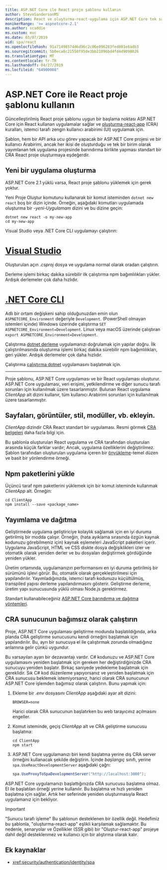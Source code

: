 ```yaml
---
title: ASP.NET Core ile React proje şablonu kullanın
author: SteveSandersonMS
description: React ve oluşturma-react-uygulama için ASP.NET Core tek sayfa uygulama (SPA) proje şablonu ile çalışmaya başlama hakkında bilgi edinin.
monikerRange: '>= aspnetcore-2.1'
ms.author: scaddie
ms.custom: mvc
ms.date: 03/07/2019
uid: spa/react
ms.openlocfilehash: 91a71498574d6d96c2c06e896283fed801e8adb3
ms.sourcegitcommit: 5b0eca8c21550f95de3bb21096bd4fd4d9098026
ms.translationtype: MT
ms.contentlocale: tr-TR
ms.lasthandoff: 04/27/2019
ms.locfileid: "64900008"
---
```

# <a name="use-the-react-project-template-with-aspnet-core"></a>ASP.NET Core ile React proje şablonu kullanın

Güncelleştirilmiş React proje şablonu uygun bir başlama noktası ASP.NET Core için React kullanan uygulamalar sağlar ve [oluşturma-react-app](https://github.com/facebookincubator/create-react-app) (CRA) kuralları, istemci tarafı zengin kullanıcı arabirimi (UI) uygulamak için.

Şablon, hem bir API arka ucu görev yapacak bir ASP.NET Core projesi ve bir kullanıcı Arabirimi, ancak her ikisi de oluşturduğu ve tek bir birim olarak yayımlanan tek uygulama projesinde barındırma birlikte yapması standart bir CRA React proje oluşturmaya eşdeğerdir.

## <a name="create-a-new-app"></a>Yeni bir uygulama oluşturma

ASP.NET Core 2.1 yüklü varsa, React proje şablonu yüklemek için gerek yoktur.

Yeni Proje Oluştur komutunu kullanarak bir komut isteminden `dotnet new react` boş bir dizin içinde. Örneğin, aşağıdaki komutları uygulamada oluşturma bir *-yeni-Uygulamam* dizini ve bu dizine geçin:

```console
dotnet new react -o my-new-app
cd my-new-app
```

Visual Studio veya .NET Core CLI uygulamayı çalıştırın:

# <a name="visual-studiotabvisual-studio"></a>[Visual Studio](#tab/visual-studio)

Oluşturulan açın *.csproj* dosya ve uygulama normal olarak oradan çalıştırın.

Derleme işlemi birkaç dakika sürebilir ilk çalıştırma npm bağımlılıkları yükler. Ardışık derlemeler çok daha hızlıdır.

# <a name="net-core-clitabnetcore-cli"></a>[.NET Core CLI](#tab/netcore-cli)

Adlı bir ortam değişkeni sahip olduğunuzdan emin olun `ASPNETCORE_Environment` değeriyle `Development`. (PowerShell olmayan istemleri içinde) Windows üzerinde çalıştırma `SET ASPNETCORE_Environment=Development`. Linux veya macOS üzerinde çalıştıran `export ASPNETCORE_Environment=Development`.

Çalıştırma [dotnet derleme](/dotnet/core/tools/dotnet-build) uygulamanızı doğrulamak için yapılar doğru. İlk çalıştırılmasında oluşturma işlemi birkaç dakika sürebilir npm bağımlılıkları, geri yükler. Ardışık derlemeler çok daha hızlıdır.

Çalıştırma [çalıştırma dotnet](/dotnet/core/tools/dotnet-run) uygulamasını başlatmak için.

---

Proje şablonu, ASP.NET Core uygulaması ve bir React uygulaması oluşturur. ASP.NET Core uygulaması, veri erişimi, yetkilendirme ve diğer sunucu tarafı sorunları için kullanılmak üzere tasarlanmıştır. Bulunan React uygulama *ClientApp* alt dizini kullanır, tüm kullanıcı Arabirimi sorunları için kullanılmak üzere tasarlanmıştır.

## <a name="add-pages-images-styles-modules-etc"></a>Sayfaları, görüntüler, stil, modüller, vb. ekleyin.

*ClientApp* dizindir CRA React standart bir uygulaması. Resmi görmek [CRA belgeleri](https://github.com/facebookincubator/create-react-app/blob/master/packages/react-scripts/template/README.md) daha fazla bilgi için.

Bu şablonla oluşturulan React uygulama ve CRA tarafından oluşturulan arasında küçük farklar vardır; Ancak, uygulama özelliklerini değiştirilmez. Şablon tarafından oluşturulan uygulama içeren bir [önyükleme](https://getbootstrap.com/)-temel düzen ve basit bir yönlendirme örneği.

## <a name="install-npm-packages"></a>Npm paketlerini yükle

Üçüncü taraf npm paketlerini yüklemek için bir komut isteminde kullanmak *ClientApp* alt. Örneğin:

```console
cd ClientApp
npm install --save <package_name>
```

## <a name="publish-and-deploy"></a>Yayımlama ve dağıtma

Geliştirmede uygulama geliştiriciye kolaylık sağlamak için en iyi duruma getirilmiş bir modda çalışır. Örneğin, (hata ayıklama sırasında özgün kaynak kodunuzu görebilmeniz için) kaynak eşlemeleri JavaScript paketleri içerir. Uygulama JavaScript, HTML ve CSS diskte dosya değişiklikleri izler ve otomatik olarak yeniden derler ve bu dosyaları değiştirmek gördüğünde yeniden yükler.

Üretim ortamında, uygulamanızın performansını en iyi duruma getirilmiş bir sürümünü işlevi görür. Bu, otomatik olarak gerçekleştirilmesi için yapılandırılır. Yayımladığınızda, istemci tarafı kodunuzu küçültülmüş, transpiled yapısı derleme yapılandırmasını gösterir. Geliştirme derleme, üretim yapı sunucusunda yüklü olması Node.js gerektirmez.

Standart kullanabileceğiniz [ASP.NET Core barındırma ve dağıtma yöntemleri](xref:host-and-deploy/index).

## <a name="run-the-cra-server-independently"></a>CRA sunucunun bağımsız olarak çalıştırın

Proje, ASP.NET Core uygulaması geliştirme modunda başlatıldığında, arka planda CRA geliştirme sunucusunu kendi örneğini başlatmak için yapılandırılır. Bu, ayrı bir sunucuya el ile çalıştırmak zorunda olmadığınız anlamına gelir çünkü uygundur.

Bu varsayılan ayarı bir dezavantajı vardır. C# kodunuzu ve ASP.NET Core uygulamasını yeniden başlatmak için gereken her değiştirdiğinizde CRA sunucuyu yeniden başlatır. Birkaç saniyede yedekleme başlatmak için gereklidir. Sık C# kod düzenleme yapıyorsanız ve yeniden başlatmak için CRA sunucusu beklemek istemiyorsanız, harici olarak CRA sunucunun ASP.NET Core işlemden bağımsız olarak çalıştırın. Bunu yapmak için:

1. Ekleme bir *.env* dosyasını *ClientApp* aşağıdaki ayar alt dizini:

    ```
    BROWSER=none
    ```

    Harici olarak CRA sunucunun başlatırken bu web tarayıcınız açılmasını engeller.

2. Komut isteminde, geçiş *ClientApp* alt ve CRA geliştirme sunucusu başlatma:

    ```console
    cd ClientApp
    npm start
    ```

3. ASP.NET Core uygulamanızı biri kendi başlatma yerine dış CRA server örneğini kullanacak şekilde değiştirin. İçinde *başlangıç* sınıfı, yerine `spa.UseReactDevelopmentServer` aşağıdaki çağrı:

    ```csharp
    spa.UseProxyToSpaDevelopmentServer("http://localhost:3000");
    ```

ASP.NET Core uygulamanızı başlattığınızda CRA sunucusu başlatma olmaz. El ile başlatılan örneği yerine kullanılır. Bu başlatma ve hızlı yeniden başlatma için sağlar. Artık her seferinde yeniden oluşturmasıyla React uygulamanız için bekliyor.

> [!IMPORTANT]
> "Sunucu tarafı işleme" Bu şablonun desteklenen bir özellik değil. Hedefimiz bu şablonla, "oluşturma-react-app" eşlikli karşılamak sağlamaktır. Bu nedenle, senaryolar ve Özellikler (SSR gibi) bir "Oluştur-react-app" projeye dahil değil desteklenmez ve kullanıcı için bir alıştırma olarak kalır.

## <a name="additional-resources"></a>Ek kaynaklar

* <xref:security/authentication/identity/spa>
